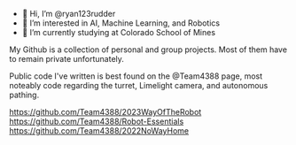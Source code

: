- 👋 Hi, I’m @ryan123rudder
- 👀 I’m interested in AI, Machine Learning, and Robotics
- 🌱 I’m currently studying at Colorado School of Mines

My Github is a collection of personal and group projects. Most of them have to remain private unfortunately.

Public code I've written is best found on the @Team4388 page, most noteably code regarding the turret, Limelight camera, and autonomous pathing.

https://github.com/Team4388/2023WayOfTheRobot
https://github.com/Team4388/Robot-Essentials
https://github.com/Team4388/2022NoWayHome
